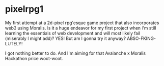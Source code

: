 # pixelrpg1

My first attempt at a 2d-pixel rpg'esque game project that also incorporates web3 using Moralis. Is it a huge endeavor for my first project when I'm still learning the essentials of web development and will most likely fail (miserably I might add)? YES! But am I gonna try it anyway? ABSO-FKING-LUTELY!

I got nothing better to do. And I'm aiming for that Avalanche x Moralis Hackathon price woot-woot.
